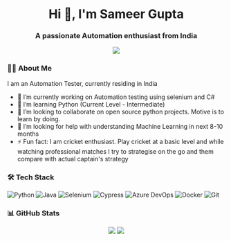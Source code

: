 <h1 align="center">Hi 👋, I'm Sameer Gupta</h1>
<h3 align="center">A passionate Automation enthusiast from India</h3>

<p align="center">
  <img src="https://readme-typing-svg.herokuapp.com/?lines=Welcome+to+my+GitHub!;I+love+building+cool+stuff;Always+learning+new+techs;Let's+connect!&center=true&width=500&height=50" />
</p>

### 🧑‍💻 About Me
I am an Automation Tester, currently residing in India
- 🔭 I’m currently working on Automation testing using selenium and C#
- 🌱 I’m learning Python (Current Level - Intermediate)
- 👯 I’m looking to collaborate on open source python projects. Motive is to learn by doing.
- 🤔 I’m looking for help with understanding Machine Learning in next 8-10 months
- ⚡ Fun fact: I am cricket enthusiast. Play cricket at a basic level and while watching professional matches I try to strategise on the go and them compare with actual captain's strategy

### 🛠️ Tech Stack

![Python](https://img.shields.io/badge/-Python-333?style=flat&logo=python)
![Java](https://img.shields.io/badge/Java-333?style=flat&logo=java)
![Selenium](https://img.shields.io/badge/Selenium-WebDriver-333?style=flat&logo=selenium)
![Cypress](https://img.shields.io/badge/Cypress-333?style=flat&logo=cypress)
![Azure DevOps](https://img.shields.io/badge/Azure%20DevOps-333?style=flat&logo=azure-devops)
![Docker](https://img.shields.io/badge/-Docker-333?style=flat&logo=docker)
![Git](https://img.shields.io/badge/-Git-333?style=flat&logo=git)

### 📊 GitHub Stats

<p align="center">
  <img src="https://github-readme-stats.vercel.app/api?username=Sameer281187&show_icons=true&theme=radical" />
  <img src="https://github-readme-streak-stats.herokuapp.com/?user=Sameer281187&theme=radical" />
</p>
